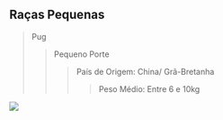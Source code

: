 ## Raças Pequenas

> Pug
>> Pequeno Porte
>>> País de Origem: China/ Grã-Bretanha
>>>> Peso Médio: Entre 6 e 10kg

![](https://petcaramelo.com/wp-content/uploads/2018/07/PUG-CACHORRO.jpg)